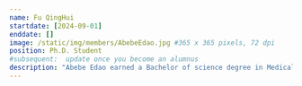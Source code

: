 ```yaml
---
name: Fu QingHui
startdate: [2024-09-01]
enddate: []
image: /static/img/members/AbebeEdao.jpg #365 x 365 pixels, 72 dpi
position: Ph.D. Student
#subsequent:  update once you become an alumnus
description: "Abebe Edao earned a Bachelor of science degree in Medical Laboratory Technology and a Master's degree in Clinical Chemistry from Addis Ababa University, Ethiopia."
---
```

